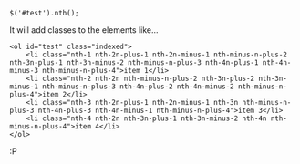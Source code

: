     $('#test').nth();

It will add classes to the elements like...

    <ol id="test" class="indexed">
        <li class="nth-1 nth-2n-plus-1 nth-2n-minus-1 nth-minus-n-plus-2 nth-3n-plus-1 nth-3n-minus-2 nth-minus-n-plus-3 nth-4n-plus-1 nth-4n-minus-3 nth-minus-n-plus-4">item 1</li>
        <li class="nth-2 nth-2n nth-minus-n-plus-2 nth-3n-plus-2 nth-3n-minus-1 nth-minus-n-plus-3 nth-4n-plus-2 nth-4n-minus-2 nth-minus-n-plus-4">item 2</li>
        <li class="nth-3 nth-2n-plus-1 nth-2n-minus-1 nth-3n nth-minus-n-plus-3 nth-4n-plus-3 nth-4n-minus-1 nth-minus-n-plus-4">item 3</li>
        <li class="nth-4 nth-2n nth-3n-plus-1 nth-3n-minus-2 nth-4n nth-minus-n-plus-4">item 4</li>
    </ol>

:P